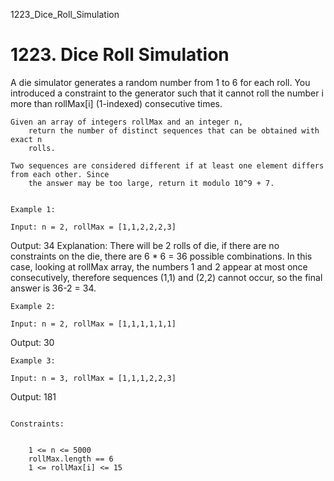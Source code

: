 1223_Dice_Roll_Simulation
# 1223. Dice Roll Simulation

A die simulator generates a random number from 1 to 6 for each roll. You introduced a
        constraint to the generator such that it cannot roll the number i more than
        rollMax[i] (1-indexed) consecutive times. 

    Given an array of integers rollMax and an integer n,
        return the number of distinct sequences that can be obtained with exact n
        rolls.

    Two sequences are considered different if at least one element differs from each other. Since
        the answer may be too large, return it modulo 10^9 + 7.

     
    Example 1:

    Input: n = 2, rollMax = [1,1,2,2,2,3]
Output: 34
Explanation: There will be 2 rolls of die, if there are no constraints on the die, there are 6 * 6 = 36 possible combinations. In this case, looking at rollMax array, the numbers 1 and 2 appear at most once consecutively, therefore sequences (1,1) and (2,2) cannot occur, so the final answer is 36-2 = 34.

    Example 2:

    Input: n = 2, rollMax = [1,1,1,1,1,1]
Output: 30

    Example 3:

    Input: n = 3, rollMax = [1,1,1,2,2,3]
Output: 181

     
    Constraints:

    
        1 <= n <= 5000
        rollMax.length == 6
        1 <= rollMax[i] <= 15
